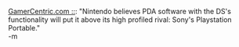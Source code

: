 <a href="http://www.gamercentric.com/index.php?page=viewnews&amp;id=3225">GamerCentric.com ::</a>: "Nintendo believes PDA software with the DS's functionality will put it above its high profiled rival: Sony's Playstation Portable."
<br />-m
<br />